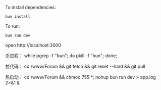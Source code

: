 To install dependencies:
```sh
bun install
```

To run:
```sh
bun run dev
```

open http://localhost:3000


杀进程：
while pgrep -f "bun"; do pkill -f "bun"; done;

拉代码：
cd /www/Forum && git fetch && git reset --hard && git pull

热启动：
cd /www/Forum && chmod 755 *; nohup bun run dev > app.log 2>&1 &

